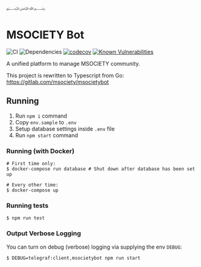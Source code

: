 ﷽
# MSOCIETY Bot
![CI](https://github.com/SGTinkers/msocietybot/workflows/CI/badge.svg)
![Dependencies](https://david-dm.org/SGTinkers/msocietybot.svg)
[![codecov](https://codecov.io/gh/SGTinkers/msocietybot/branch/master/graph/badge.svg)](https://codecov.io/gh/SGTinkers/msocietybot)
[![Known Vulnerabilities](https://snyk.io/test/github/SGTinkers/msocietybot/badge.svg?targetFile=package.json)](https://snyk.io/test/github/SGTinkers/msocietybot?targetFile=package.json)

A unified platform to manage MSOCIETY community.

This project is rewritten to Typescript from Go: https://gitlab.com/msociety/msocietybot

## Running

1. Run `npm i` command
2. Copy `env.sample` to `.env`
2. Setup database settings inside `.env` file
3. Run `npm start` command

### Running (with Docker)

```
# First time only:
$ docker-compose run database # Shut down after database has been set up

# Every other time:
$ docker-compose up
```

### Running tests
```
$ npm run test
```

### Output Verbose Logging
You can turn on debug (verbose) logging via supplying the env `DEBUG`:
```
$ DEBUG=telegraf:client,msocietybot npm run start
```
